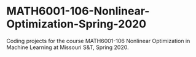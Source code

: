 # MATH6001-106-Nonlinear-Optimization-Spring-2020

Coding projects for the course MATH6001-106 Nonlinear Optimization in Machine Learning at Missouri S&T, Spring 2020.
